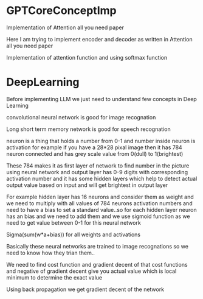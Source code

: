 # GPTCoreConceptImp
Implementation of Attention all you need paper

Here I am trying to implement encoder and decoder as written in Attention all you need paper

Implementation of attention function and using softmax function

# DeepLearning

Before implementing LLM we just need to understand few concepts in Deep Learning

convolutional neural network is good for image recognation

Long short term memory network is good for speech recognation


neuron is a thing that holds a number from 0-1 and number inside neuron is activation  for example if you have a 28*28 pixal image then it has 784 neuron connected and has grey scale value from 0(dull) to 1(brightest)

These 784 makes it as first layer of network to find number in the picture using neural network and output layer has 0-9 digits with corresponding activation number and it has some hidden layers which help to detect actual output value based on input and will get brightest in output layer

For example hidden layer has 16 neurons  and consider them as weight and we need to multiply with all values of 784 neurons activation numbers and need to have a bias to set a standard value..so for each hidden layer neuron has an bias and we need to add them and we use sigmoid function as we need to get value between 0-1 for this neural network

Sigma(sum(w*a+bias)) for all weights and activations

Basically these neural networks are trained to image recognations so we need to know how they trian them..

We need to find cost function and gradient decent of that cost functions and negative of gradient decent give you actual value which is local minimum to determine the exact value

Using back propagation we get gradient decent of the network